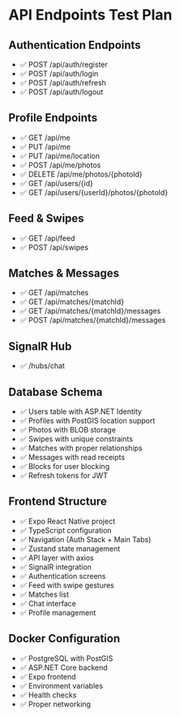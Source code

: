 # API Endpoints Test Plan

## Authentication Endpoints
- ✅ POST /api/auth/register
- ✅ POST /api/auth/login
- ✅ POST /api/auth/refresh
- ✅ POST /api/auth/logout

## Profile Endpoints
- ✅ GET /api/me
- ✅ PUT /api/me
- ✅ PUT /api/me/location
- ✅ POST /api/me/photos
- ✅ DELETE /api/me/photos/{photoId}
- ✅ GET /api/users/{id}
- ✅ GET /api/users/{userId}/photos/{photoId}

## Feed & Swipes
- ✅ GET /api/feed
- ✅ POST /api/swipes

## Matches & Messages
- ✅ GET /api/matches
- ✅ GET /api/matches/{matchId}
- ✅ GET /api/matches/{matchId}/messages
- ✅ POST /api/matches/{matchId}/messages

## SignalR Hub
- ✅ /hubs/chat

## Database Schema
- ✅ Users table with ASP.NET Identity
- ✅ Profiles with PostGIS location support
- ✅ Photos with BLOB storage
- ✅ Swipes with unique constraints
- ✅ Matches with proper relationships
- ✅ Messages with read receipts
- ✅ Blocks for user blocking
- ✅ Refresh tokens for JWT

## Frontend Structure
- ✅ Expo React Native project
- ✅ TypeScript configuration
- ✅ Navigation (Auth Stack + Main Tabs)
- ✅ Zustand state management
- ✅ API layer with axios
- ✅ SignalR integration
- ✅ Authentication screens
- ✅ Feed with swipe gestures
- ✅ Matches list
- ✅ Chat interface
- ✅ Profile management

## Docker Configuration
- ✅ PostgreSQL with PostGIS
- ✅ ASP.NET Core backend
- ✅ Expo frontend
- ✅ Environment variables
- ✅ Health checks
- ✅ Proper networking
